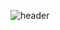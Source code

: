 ![header](https://capsule-render.vercel.app/api?type=blur&height=300&color=gradient&customColorList=24&text=Hi!%20I'm%20abluehour&fontColor=D8BFD8&fontAlignY=50&descAlignY=65&fontSize=60)
